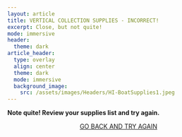 ```yaml
---
layout: article
title: VERTICAL COLLECTION SUPPLIES - INCORRECT!
excerpt: Close, but not quite!
mode: immersive
header:
  theme: dark
article_header:
  type: overlay
  align: center
  theme: dark
  mode: immersive
  background_image:
    src: /assets/images/Headers/HI-BoatSupplies1.jpeg
---
```


**Note quite! Review your supplies list and try again.**


<p align="center">
<a class="button button--outline-primary button--pill" href="VerticalBackground">GO BACK AND TRY AGAIN</a></p>
